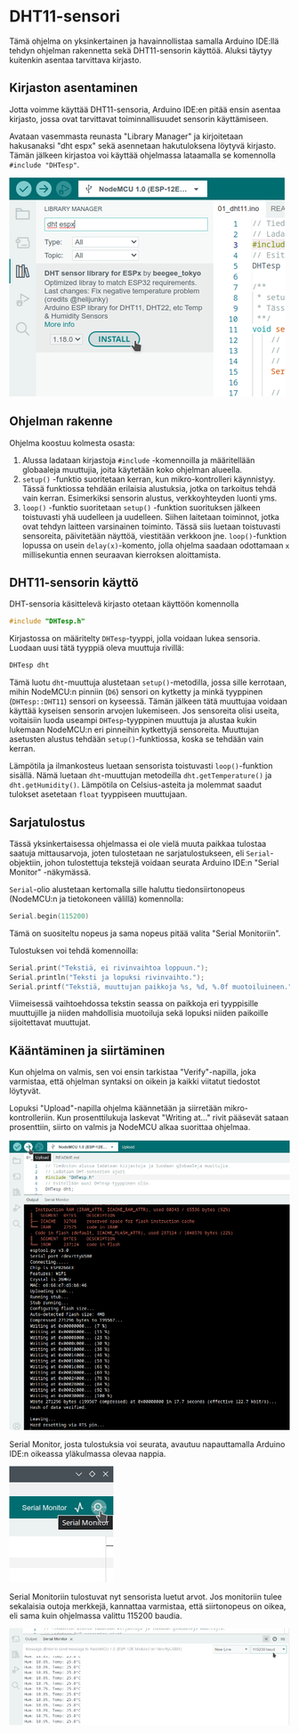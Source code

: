 # DHT11-sensori

Tämä ohjelma on yksinkertainen ja havainnollistaa samalla
Arduino IDE:llä tehdyn ohjelman rakennetta sekä DHT11-sensorin
käyttöä. Aluksi täytyy kuitenkin asentaa tarvittava kirjasto.

## Kirjaston asentaminen

Jotta voimme käyttää DHT11-sensoria, Arduino IDE:en pitää ensin asentaa
kirjasto, jossa ovat tarvittavat toiminnallisuudet sensorin käyttämiseen.

Avataan vasemmasta reunasta "Library Manager" ja kirjoitetaan hakusanaksi "dht espx"
sekä asennetaan hakutuloksena löytyvä kirjasto. Tämän jälkeen kirjastoa voi käyttää
ohjelmassa lataamalla se komennolla `#include "DHTesp"`.

![DHT-kirjasto](images/library_manager_dhtesp.png)

## Ohjelman rakenne

Ohjelma koostuu kolmesta osasta:
1. Alussa ladataan kirjastoja `#include` -komennoilla ja määritellään globaaleja
   muuttujia, joita käytetään koko ohjelman alueella.
2. `setup()` -funktio suoritetaan kerran, kun mikro-kontrolleri käynnistyy.
   Tässä funktiossa tehdään erilaisia alustuksia, jotka on tarkoitus tehdä vain kerran.
   Esimerkiksi sensorin alustus, verkkoyhteyden luonti yms.
3. `loop()` -funktio suoritetaan `setup()` -funktion suorituksen jälkeen toistuvasti
   yhä uudelleen ja uudelleen. Siihen laitetaan toiminnot, jotka ovat tehdyn laitteen
   varsinainen toiminto. Tässä siis luetaan toistuvasti sensoreita, päivitetään näyttöä,
   viestitään verkkoon jne. `loop()`-funktion lopussa on usein `delay(x)`-komento, jolla
   ohjelma saadaan odottamaan `x` millisekuntia ennen seuraavan kierroksen aloittamista.

## DHT11-sensorin käyttö

DHT-sensoria käsittelevä kirjasto otetaan käyttöön komennolla
```c++
#include "DHTesp.h"
```

Kirjastossa on määritelty `DHTesp`-tyyppi, jolla voidaan lukea sensoria.
Luodaan uusi tätä tyyppiä oleva muuttuja rivillä:
```c++
DHTesp dht
```

Tämä luotu `dht`-muuttuja alustetaan `setup()`-metodilla, jossa sille kerrotaan,
mihin NodeMCU:n pinniin (`D6`) sensori on kytketty ja minkä tyyppinen (`DHTesp::DHT11`) sensori on kyseessä. Tämän jälkeen tätä muuttujaa voidaan käyttää kyseisen sensorin
arvojen lukemiseen. Jos sensoreita olisi useita, voitaisiin luoda useampi 
`DHTesp`-tyyppinen muuttuja ja alustaa kukin lukemaan NodeMCU:n eri pinneihin kytkettyjä
sensoreita. Muuttujan asetusten alustus tehdään `setup()`-funktiossa, koska se tehdään
vain kerran.

Lämpötila ja ilmankosteus luetaan sensorista toistuvasti `loop()`-funktion sisällä.
Nämä luetaan `dht`-muuttujan metodeilla `dht.getTemperature()` ja `dht.getHumidity()`.
Lämpötila on Celsius-asteita ja molemmat saadut tulokset asetetaan `float` tyyppiseen
muuttujaan.


## Sarjatulostus

Tässä yksinkertaisessa ohjelmassa ei ole vielä muuta paikkaa tulostaa saatuja
mittausarvoja, joten tulostetaan ne sarjatulostukseen, eli `Serial`-objektiin,
johon tulostettuja tekstejä voidaan seurata Arduino IDE:n "Serial Monitor" -näkymässä.

`Serial`-olio alustetaan kertomalla sille haluttu tiedonsiirtonopeus (NodeMCU:n ja tietokoneen välillä) komennolla:
```c++
Serial.begin(115200)
```
Tämä on suositeltu nopeus ja sama nopeus pitää valita "Serial Monitoriin".

Tulostuksen voi tehdä komennoilla:
```c++
Serial.print("Tekstiä, ei rivinvaihtoa loppuun.");
Serial.println("Teksti ja lopuksi rivinvaihto.");
Serial.printf("Tekstiä, muuttujan paikkoja %s, %d, %.0f muotoiluineen.", var1, var2, var3);
```
Viimeisessä vaihtoehdossa tekstin seassa on paikkoja eri tyyppisille muuttujille
ja niiden mahdollisia muotoiluja sekä lopuksi niiden paikoille sijoitettavat muuttujat.


## Kääntäminen ja siirtäminen

Kun ohjelma on valmis, sen voi ensin tarkistaa "Verify"-napilla, joka varmistaa, että
ohjelman syntaksi on oikein ja kaikki viitatut tiedostot löytyvät.

Lopuksi "Upload"-napilla ohjelma käännetään ja siirretään mikro-kontrolleriin.
Kun prosenttilukuja laskevat "Writing at..." rivit pääsevät sataan prosenttiin, siirto
on valmis ja NodeMCU alkaa suorittaa ohjelmaa.

![Upload nappi](images/compile_write.png)

Serial Monitor, josta tulostuksia voi seurata, avautuu napauttamalla Arduino IDE:n
oikeassa yläkulmassa olevaa nappia.

![Serial Monitor -nappi](images/serial_monitor_button.png)

Serial Monitoriin tulostuvat nyt sensorista luetut arvot.
Jos monitoriin tulee sekalaisia outoja merkkejä, kannattaa varmistaa, että
siirtonopeus on oikea, eli sama kuin ohjelmassa valittu 115200 baudia.

![Serial Monitor](images/serial_monitor.png)
